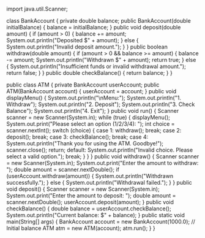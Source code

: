 import java.util.Scanner;

class BankAccount {
    private double balance;
    public BankAccount(double initialBalance) {
        balance = initialBalance;
    }
    public void deposit(double amount) {
        if (amount > 0) {
            balance += amount;
            System.out.println("Deposited $" + amount);
        } else {
            System.out.println("Invalid deposit amount.");
        }
    }
    public boolean withdraw(double amount) {
        if (amount > 0 && balance >= amount) {
            balance -= amount;
            System.out.println("Withdrawn $" + amount);
            return true;
        } else {
            System.out.println("Insufficient funds or invalid withdrawal amount.");
            return false;
        }
    }
    public double checkBalance() {
        return balance;
    }
}

public class ATM {
    private BankAccount userAccount;
    public ATM(BankAccount account) {
        userAccount = account;
    }
    public void displayMenu() {
        System.out.println("\nMenu:");
        System.out.println("1. Withdraw");
        System.out.println("2. Deposit");
        System.out.println("3. Check Balance");
        System.out.println("4. Exit");
    }
    public void run() {
        Scanner scanner = new Scanner(System.in);
        while (true) {
            displayMenu();
            System.out.print("Please select an option (1/2/3/4): ");
            int choice = scanner.nextInt();
            switch (choice) {
                case 1:
                    withdraw();
                    break;
                case 2:
                    deposit();
                    break;
                case 3:
                    checkBalance();
                    break;
                case 4:
                    System.out.println("Thank you for using the ATM. Goodbye!");
                    scanner.close();
                    return;
                default:
                    System.out.println("Invalid choice. Please select a valid option.");
                    break;
            }
        }
    }
    public void withdraw() {
        Scanner scanner = new Scanner(System.in);
        System.out.print("Enter the amount to withdraw: ");
        double amount = scanner.nextDouble();
        if (userAccount.withdraw(amount)) {
            System.out.println("Withdrawn successfully.");
        } else {
            System.out.println("Withdrawal failed.");
        }
    }
    public void deposit() {
        Scanner scanner = new Scanner(System.in);
        System.out.print("Enter the amount to deposit: ");
        double amount = scanner.nextDouble();
        userAccount.deposit(amount);
    }
    public void checkBalance() {
        double balance = userAccount.checkBalance();
        System.out.println("Current balance: $" + balance);
    }
    public static void main(String[] args) {
        BankAccount account = new BankAccount(1000.0); // Initial balance
        ATM atm = new ATM(account);
        atm.run();
    }
}
